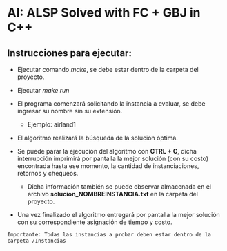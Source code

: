 # AI: ALSP Solved with FC + GBJ in C++

## Instrucciones para ejecutar:

- Ejecutar comando *make*, se debe estar dentro de la carpeta del proyecto.
- Ejecutar *make run*
- El programa comenzará solicitando la instancia a evaluar, se debe ingresar su nombre sin su extensión.
    - Ejemplo: airland1
- El algoritmo realizará la búsqueda de la solución óptima. 

- Se puede parar la ejecución del algoritmo con **CTRL +  C**, dicha interrupción imprimirá por pantalla la mejor solución (con su costo) encontrada hasta ese momento, la cantidad de instanciaciones, retornos y chequeos.

    - Dicha información también se puede observar almacenada en el archivo **solucion_NOMBREINSTANCIA.txt** en la carpeta del proyecto.
- Una vez finalizado el algoritmo entregará por pantalla la mejor solución con su correspondiente asignación de tiempo y costo.


````
Importante: Todas las instancias a probar deben estar dentro de la carpeta /Instancias 
````
